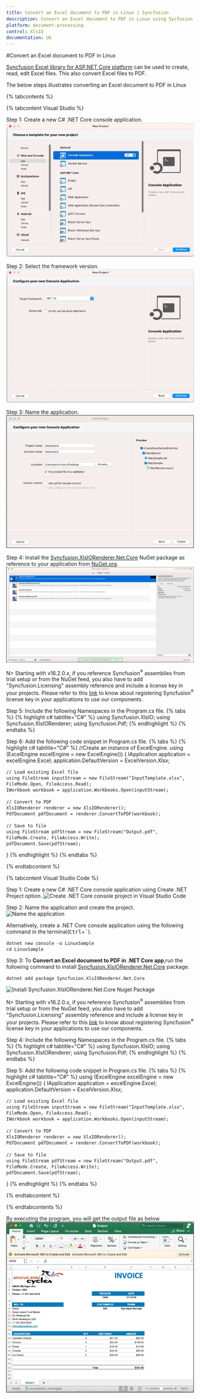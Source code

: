 ```yaml
---
title: Convert an Excel document to PDF in Linux | Syncfusion
description: Convert an Excel document to PDF in Linux using Sycfusion .NET Excel library (XlsIO)
platform: document-processing
control: XlsIO
documentation: UG
---
```

#Convert an Excel document to PDF in Linux

[Syncfusion Excel library for ASP.NET Core platform](https://www.syncfusion.com/document-processing/excel-framework/net-core/excel-library) can be used to create, read, edit Excel files. This also convert Excel files to PDF.

The below steps illustrates converting an Excel document to PDF in Linux

{% tabcontents %}

{% tabcontent Visual Studio %}

Step 1: Create a new C# .NET Core console application.
![Create .NET Core console project in Visual Studio](Mac_images/MAC_images_img1.png)

Step 2: Select the framework version.
![Select framework version](Mac_images/MAC_images_img2.png)

Step 3: Name the application.
![Name the application](Mac_images/Mac_images_img3.png)

Step 4: Install the [Syncfusion.XlsIORenderer.Net.Core](https://www.nuget.org/packages/Syncfusion.XlsIORenderer.Net.Core/) NuGet package as reference to your application from [NuGet.org](https://www.nuget.org/).
![Install Syncfusion.XlsIORenderer.Net.Core Nuget Package](Mac_images/MAC_images_img4.png)

N> Starting with v16.2.0.x, if you reference Syncfusion<sup>&reg;</sup> assemblies from trial setup or from the NuGet feed, you also have to add "Syncfusion.Licensing" assembly reference and include a license key in your projects. Please refer to this [link](https://help.syncfusion.com/common/essential-studio/licensing/overview) to know about registering Syncfusion<sup>&reg;</sup> license key in your applications to use our components. 

Step 5: Include the following Namespaces in the Program.cs file.
{% tabs %}
{% highlight c# tabtitle="C#" %}
using Syncfusion.XlsIO;
using Syncfusion.XlsIORenderer;
using Syncfusion.Pdf;
{% endhighlight %}
{% endtabs %}

Step 6: Add the following code snippet in Program.cs file.
{% tabs %}
{% highlight c# tabtitle="C#" %}
//Create an instance of ExcelEngine.
using (ExcelEngine excelEngine = new ExcelEngine())
{
    IApplication application = excelEngine.Excel;
    application.DefaultVersion = ExcelVersion.Xlsx;

    // Load existing Excel file
    using FileStream inputStream = new FileStream("InputTemplate.xlsx", FileMode.Open, FileAccess.Read);
    IWorkbook workbook = application.Workbooks.Open(inputStream);

    // Convert to PDF
    XlsIORenderer renderer = new XlsIORenderer();
    PdfDocument pdfDocument = renderer.ConvertToPDF(workbook);

    // Save to file
    using FileStream pdfStream = new FileStream("Output.pdf", FileMode.Create, FileAccess.Write);
    pdfDocument.Save(pdfStream);
}
{% endhighlight %}
{% endtabs %}

{% endtabcontent %}

{% tabcontent Visual Studio Code %}

Step 1: Create a new C# .NET Core console application using Create .NET Project option.
![Create .NET Core console project in Visual Studio Code](Mac_images/MAC_VS_images_img1.png)

Step 2: Name the application and create the project.
![Name the application](Mac_images/MAC_VS_images_img2.png)

Alternatively, create a .NET Core console application using the following command in the terminal(<kbd>Ctrl</kbd>+<kbd>`</kbd>).

```
dotnet new console -o LinuxSample
cd LinuxSample
```

Step 3: To **Convert an Excel document to PDF in .NET Core app**,run the following command to  install [Syncfusion.XlsIORenderer.Net.Core](https://www.nuget.org/packages/Syncfusion.XlsIORenderer.Net.Core) package.

```
dotnet add package Syncfusion.XlsIORenderer.Net.Core
```
![Install Syncfusion.XlsIORenderer.Net.Core Nuget Package](Mac_images/MAC_VS_images_img3.png)

N> Starting with v16.2.0.x, if you reference Syncfusion<sup>&reg;</sup> assemblies from trial setup or from the NuGet feed, you also have to add "Syncfusion.Licensing" assembly reference and include a license key in your projects. Please refer to this [link](https://help.syncfusion.com/common/essential-studio/licensing/overview) to know about registering Syncfusion<sup>&reg;</sup> license key in your applications to use our components. 

Step 4: Include the following Namespaces in the Program.cs file.
{% tabs %}
{% highlight c# tabtitle="C#" %}
using Syncfusion.XlsIO;
using Syncfusion.XlsIORenderer;
using Syncfusion.Pdf;
{% endhighlight %}
{% endtabs %}

Step 5: Add the following code snippet in Program.cs file.
{% tabs %}
{% highlight c# tabtitle="C#" %}
using (ExcelEngine excelEngine = new ExcelEngine())
{
    IApplication application = excelEngine.Excel;
    application.DefaultVersion = ExcelVersion.Xlsx;

    // Load existing Excel file
    using FileStream inputStream = new FileStream("InputTemplate.xlsx", FileMode.Open, FileAccess.Read);
    IWorkbook workbook = application.Workbooks.Open(inputStream);

    // Convert to PDF
    XlsIORenderer renderer = new XlsIORenderer();
    PdfDocument pdfDocument = renderer.ConvertToPDF(workbook);

    // Save to file
    using FileStream pdfStream = new FileStream("Output.pdf", FileMode.Create, FileAccess.Write);
    pdfDocument.Save(pdfStream);
}
{% endhighlight %}
{% endtabs %}

{% endtabcontent %}

{% endtabcontents %}

By executing the program, you will get the output file as below.
![Output File](Mac_images/MAC_images_img5.png)